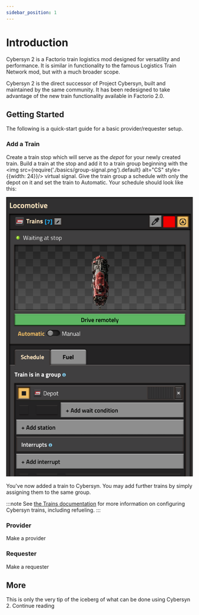 ```yaml
---
sidebar_position: 1
---
```


# Introduction

Cybersyn 2 is a Factorio train logistics mod designed for versatility and
performance. It is similar in functionality to the famous Logistics Train Network
mod, but with a much broader scope.

Cybersyn 2 is the direct successor of Project Cybersyn, built and maintained
by the same community. It has been redesigned to take advantage of the new
train functionality available in Factorio 2.0.

## Getting Started

The following is a quick-start guide for a basic provider/requester setup.

### Add a Train

Create a train stop which will serve as the *depot* for your newly created train.
Build a train at the stop and add it to a train group beginning with the <img src={require('./basics/group-signal.png').default} alt="CS" style={{width: 24}}/> virtual signal. Give
the train group a schedule with only the depot on it and set the train to Automatic.
Your schedule should look like this:

![Depot schedule](./basics/depot-entry.png)

You've now added a train to Cybersyn. You may add further trains by simply assigning
them to the same group.

:::note
See [the Trains documentation](./basics/trains.md) for more information on
configuring Cybersyn trains, including refueling.
:::

### Provider

Make a provider

### Requester

Make a requester

## More

This is only the very tip of the iceberg of what can be done using Cybersyn 2.
Continue reading


